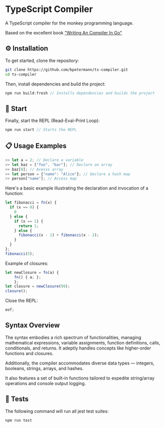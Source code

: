 # TypeScript Compiler

A TypeScript compiler for the monkey programming language.

Based on the excellent book ["Writing An Compiler In Go"](https://compilerbook.com/)

## ⚙️ Installation

To get started, clone the repository:

```bash
git clone https://github.com/bpetermann/ts-compiler.git
cd ts-compiler
```

Then, install dependencies and build the project:

```js
npm run build:fresh // Installs dependencies and builds the project
```

## 🚀 Start

Finally, start the REPL (Read-Eval-Print Loop):

```js
npm run start // Starts the REPL
```

## 📋 Usage Examples

```js
>> let a = 2; // Declare a variable
>> let baz = ["foo", "bar"]; // Declare an array
>> baz[0]; // Acesss array
>> let person = {"name": "Alice"}; // Declare a hash map
>> person["name"]; // Access map
```

Here's a basic example illustrating the declaration and invocation of a function:

```js
let fibonacci = fn(x) {
  if (x == 0) {
    0
  } else {
    if (x == 1) {
      return 1;
    } else {
      fibonacci(x - 1) + fibonacci(x - 2);
    }
  }
};
fibonacci(5);
```

Example of closures:

```js
let newClosure = fn(a) {
    fn() { a; };
    };
let closure = newClosure(99);
closure();
```

Close the REPL:

```js
eof;
```

## Syntax Overview

The syntax embodies a rich spectrum of functionalities, managing mathematical expressions, variable assignments, function definitions, calls, conditionals, and returns. It adeptly handles concepts like higher-order functions and closures.

Additionally, the compiler accommodates diverse data types — integers, booleans, strings, arrays, and hashes.

It also features a set of built-in functions tailored to expedite string/array operations and console output logging.

## 🧪 Tests

The following command will run all jest test suites:

```js
npm run test
```
